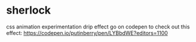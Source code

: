 # sherlock
css animation experimentation drip effect
go on codepen to check out this effect:
https://codepen.io/putinberry/pen/LYBbdWE?editors=1100
